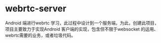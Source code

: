 # webrtc-server
Android 端进行webrtc 学习，此过程中设计到一个服务端，为此，创建此项目，项目主要致力于实现Android 客户端的实现，包含但不限于websocket 的运用、webrtc需要的业务，或者垃圾代码。
